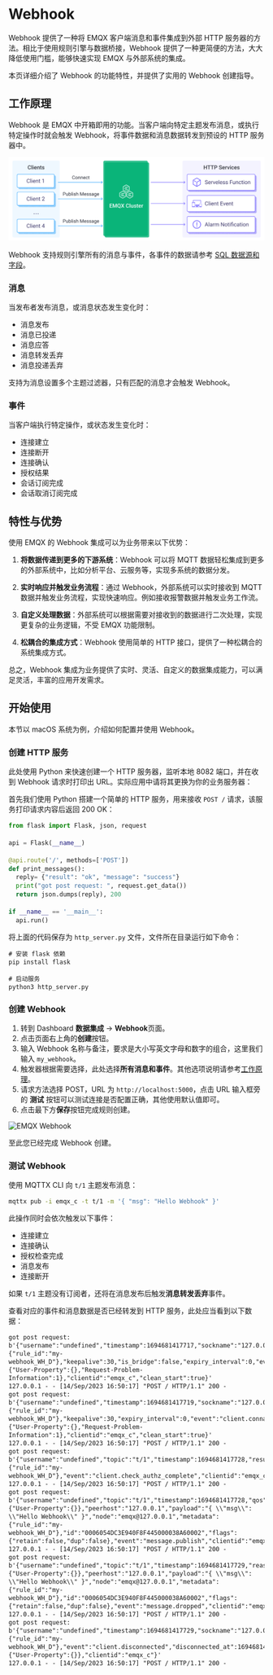 # Webhook

Webhook 提供了一种将 EMQX 客户端消息和事件集成到外部 HTTP 服务器的方法。相比于使用规则引擎与数据桥接，Webhook 提供了一种更简便的方法，大大降低使用门槛，能够快速实现 EMQX 与外部系统的集成。

本页详细介绍了 Webhook 的功能特性，并提供了实用的 Webhook 创建指导。

## 工作原理

Webhook 是 EMQX 中开箱即用的功能。当客户端向特定主题发布消息，或执行特定操作时就会触发 Webhook，将事件数据和消息数据转发到预设的 HTTP 服务器中。

![EMQX Webhook 集成](./assets/emqx-integration-http.jpg)

Webhook 支持规则引擎所有的消息与事件，各事件的数据请参考 [SQL 数据源和字段](./rule-sql-events-and-fields.md)。

### 消息

当发布者发布消息，或消息状态发生变化时：

- 消息发布
- 消息已投递
- 消息应答
- 消息转发丢弃
- 消息投递丢弃

支持为消息设置多个主题过滤器，只有匹配的消息才会触发 Webhook。

### 事件

当客户端执行特定操作，或状态发生变化时：

- 连接建立
- 连接断开
- 连接确认
- 授权结果
- 会话订阅完成
- 会话取消订阅完成

## 特性与优势

使用 EMQX 的 Webhook 集成可以为业务带来以下优势：

1. **将数据传递到更多的下游系统**：Webhook 可以将 MQTT 数据轻松集成到更多的外部系统中，比如分析平台、云服务等，实现多系统的数据分发。

2. **实时响应并触发业务流程**：通过 Webhook，外部系统可以实时接收到 MQTT 数据并触发业务流程，实现快速响应。例如接收报警数据并触发业务工作流。

3. **自定义处理数据**：外部系统可以根据需要对接收到的数据进行二次处理，实现更复杂的业务逻辑，不受 EMQX 功能限制。

4. **松耦合的集成方式**：Webhook 使用简单的 HTTP 接口，提供了一种松耦合的系统集成方式。

总之，Webhook 集成为业务提供了实时、灵活、自定义的数据集成能力，可以满足灵活，丰富的应用开发需求。

## 开始使用

本节以 macOS 系统为例，介绍如何配置并使用 Webhook。

### 创建 HTTP 服务

此处使用 Python 来快速创建一个 HTTP 服务器，监听本地 8082 端口，并在收到 Webhook 请求时打印出 URL。实际应用中请将其更换为你的业务服务器：

首先我们使用 Python 搭建一个简单的 HTTP 服务，用来接收 `POST /` 请求，该服务打印请求内容后返回 200 OK：

```python
from flask import Flask, json, request

api = Flask(__name__)

@api.route('/', methods=['POST'])
def print_messages():
  reply= {"result": "ok", "message": "success"}
  print("got post request: ", request.get_data())
  return json.dumps(reply), 200

if __name__ == '__main__':
  api.run()
```

将上面的代码保存为 `http_server.py` 文件，文件所在目录运行如下命令：

```shell
# 安装 flask 依赖
pip install flask

# 启动服务
python3 http_server.py
```

### 创建 Webhook

1. 转到 Dashboard **数据集成** -> **Webhook**页面。
2. 点击页面右上角的**创建**按钮。
4. 输入 Webhook 名称与备注，要求是大小写英文字母和数字的组合，这里我们输入 `my_webhook`。
5. 触发器根据需要选择，此处选择**所有消息和事件**。其他选项说明请参考[工作原理](#工作原理)。
6. 请求方法选择 POST，URL 为 `http://localhost:5000`，点击 URL 输入框旁的 **测试** 按钮可以测试连接是否配置正确，其他使用默认值即可。
7. 点击最下方**保存**按钮完成规则创建。

![EMQX Webhook](./assets/webhook.png)

至此您已经完成 Webhook 创建。

### 测试 Webhook

使用 MQTTX CLI 向 `t/1` 主题发布消息：

```bash
mqttx pub -i emqx_c -t t/1 -m '{ "msg": "Hello Webhook" }'
```

此操作同时会依次触发以下事件：

- 连接建立
- 连接确认
- 授权检查完成
- 消息发布
- 连接断开

如果 `t/1` 主题没有订阅者，还将在消息发布后触发**消息转发丢弃**事件。

查看对应的事件和消息数据是否已经转发到 HTTP 服务，此处应当看到以下数据：

```shell
got post request:  b'{"username":"undefined","timestamp":1694681417717,"sockname":"127.0.0.1:1883","receive_maximum":32,"proto_ver":5,"proto_name":"MQTT","peername":"127.0.0.1:61003","node":"emqx@127.0.0.1","mountpoint":"undefined","metadata":{"rule_id":"my-webhook_WH_D"},"keepalive":30,"is_bridge":false,"expiry_interval":0,"event":"client.connected","connected_at":1694681417714,"conn_props":{"User-Property":{},"Request-Problem-Information":1},"clientid":"emqx_c","clean_start":true}'
127.0.0.1 - - [14/Sep/2023 16:50:17] "POST / HTTP/1.1" 200 -
got post request:  b'{"username":"undefined","timestamp":1694681417719,"sockname":"127.0.0.1:1883","reason_code":"success","proto_ver":5,"proto_name":"MQTT","peername":"127.0.0.1:61003","node":"emqx@127.0.0.1","metadata":{"rule_id":"my-webhook_WH_D"},"keepalive":30,"expiry_interval":0,"event":"client.connack","conn_props":{"User-Property":{},"Request-Problem-Information":1},"clientid":"emqx_c","clean_start":true}'
127.0.0.1 - - [14/Sep/2023 16:50:17] "POST / HTTP/1.1" 200 -
got post request:  b'{"username":"undefined","topic":"t/1","timestamp":1694681417728,"result":"allow","peerhost":"127.0.0.1","node":"emqx@127.0.0.1","metadata":{"rule_id":"my-webhook_WH_D"},"event":"client.check_authz_complete","clientid":"emqx_c","authz_source":"file","action":"publish"}'
127.0.0.1 - - [14/Sep/2023 16:50:17] "POST / HTTP/1.1" 200 -
got post request:  b'{"username":"undefined","topic":"t/1","timestamp":1694681417728,"qos":0,"publish_received_at":1694681417728,"pub_props":{"User-Property":{}},"peerhost":"127.0.0.1","payload":"{ \\"msg\\": \\"Hello Webhook\\" }","node":"emqx@127.0.0.1","metadata":{"rule_id":"my-webhook_WH_D"},"id":"0006054DC3E940F8F445000038A60002","flags":{"retain":false,"dup":false},"event":"message.publish","clientid":"emqx_c"}'
127.0.0.1 - - [14/Sep/2023 16:50:17] "POST / HTTP/1.1" 200 -
got post request:  b'{"username":"undefined","topic":"t/1","timestamp":1694681417729,"reason":"no_subscribers","qos":0,"publish_received_at":1694681417728,"pub_props":{"User-Property":{}},"peerhost":"127.0.0.1","payload":"{ \\"msg\\": \\"Hello Webhook\\" }","node":"emqx@127.0.0.1","metadata":{"rule_id":"my-webhook_WH_D"},"id":"0006054DC3E940F8F445000038A60002","flags":{"retain":false,"dup":false},"event":"message.dropped","clientid":"emqx_c"}'
127.0.0.1 - - [14/Sep/2023 16:50:17] "POST / HTTP/1.1" 200 -
got post request:  b'{"username":"undefined","timestamp":1694681417729,"sockname":"127.0.0.1:1883","reason":"normal","proto_ver":5,"proto_name":"MQTT","peername":"127.0.0.1:61003","node":"emqx@127.0.0.1","metadata":{"rule_id":"my-webhook_WH_D"},"event":"client.disconnected","disconnected_at":1694681417729,"disconn_props":{"User-Property":{}},"clientid":"emqx_c"}'
127.0.0.1 - - [14/Sep/2023 16:50:17] "POST / HTTP/1.1" 200 -
```
